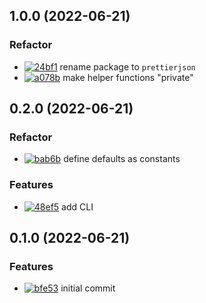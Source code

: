 ## 1.0.0 (2022-06-21)

### Refactor

- [![24bf1](https://img.shields.io/badge/-24bf1-%23121011.svg?style=flat-square&logo=github&logoColor=white)](https://github.com/brianburwell11/prettierjson/commit/24bf1dfe107cc52f9648c1753cf52af74af623f5) rename package to `prettierjson`
- [![a078b](https://img.shields.io/badge/-a078b-%23121011.svg?style=flat-square&logo=github&logoColor=white)](https://github.com/brianburwell11/prettierjson/commit/a078b59a883fa35fb0f76541a427ddf7bdb032a7) make helper functions "private"

## 0.2.0 (2022-06-21)

### Refactor

- [![bab6b](https://img.shields.io/badge/-bab6b-%23121011.svg?style=flat-square&logo=github&logoColor=white)](https://github.com/brianburwell11/prettierjson/commit/bab6bb92809d72f176ce4ed9184a84575da80871) define defaults as constants

### Features

- [![48ef5](https://img.shields.io/badge/-48ef5-%23121011.svg?style=flat-square&logo=github&logoColor=white)](https://github.com/brianburwell11/prettierjson/commit/48ef554c75371f72d26724eb19166bf3533ca2b2) add CLI

## 0.1.0 (2022-06-21)

### Features

- [![bfe53](https://img.shields.io/badge/-bfe53-%23121011.svg?style=flat-square&logo=github&logoColor=white)](https://github.com/brianburwell11/prettierjson/commit/bfe5300f6a2432948182c9ec14134b6de4d85f6d) initial commit
